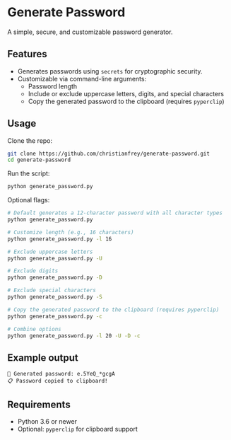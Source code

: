 # Generate Password

A simple, secure, and customizable password generator.

## Features

- Generates passwords using `secrets` for cryptographic security.
- Customizable via command-line arguments:
  - Password length
  - Include or exclude uppercase letters, digits, and special characters
  - Copy the generated password to the clipboard (requires `pyperclip`)

## Usage

Clone the repo:
```bash
git clone https://github.com/christianfrey/generate-password.git
cd generate-password
````

Run the script:

```bash
python generate_password.py
```

Optional flags:

```bash
# Default generates a 12-character password with all character types
python generate_password.py

# Customize length (e.g., 16 characters)
python generate_password.py -l 16

# Exclude uppercase letters
python generate_password.py -U

# Exclude digits
python generate_password.py -D

# Exclude special characters
python generate_password.py -S

# Copy the generated password to the clipboard (requires pyperclip)
python generate_password.py -c

# Combine options
python generate_password.py -l 20 -U -D -c
```

## Example output

```
🔐 Generated password: e.5YeQ_*gcgA
📋 Password copied to clipboard!
```

## Requirements

* Python 3.6 or newer
* Optional: `pyperclip` for clipboard support

